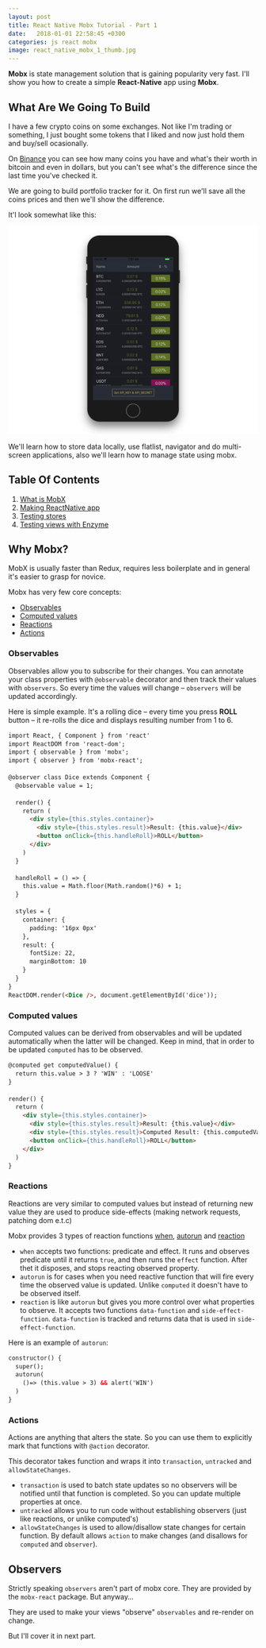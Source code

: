 ```yaml
---
layout: post
title: React Native Mobx Tutorial - Part 1
date:   2018-01-01 22:58:45 +0300
categories: js react mobx
image: react_native_mobx_1_thumb.jpg
---
```


__Mobx__ is state management solution that is gaining popularity very fast. I'll show you
how to create a simple __React-Native__ app using __Mobx__.

## What Are We Going To Build

I have a few crypto coins on some exchanges. Not like I'm trading or something, I just bought some tokens that I liked and now just hold them and buy/sell ocasionally.

On [Binance](https://www.binance.com/?ref=12930619) you can see how many coins you have and what's their worth in bitcoin and even in dollars, but you can't see what's the difference since the last time you've checked it.

We are going to build portfolio tracker for it. On first run we'll save all the coins prices and then we'll show the difference.

It'l look somewhat like this:

![binance tracker](/assets/images/binance_tracker.png)

We'll learn how to store data locally, use flatlist, navigator and do multi-screen applications, also we'll learn how to manage state using mobx.

## Table Of Contents

1. [What is MobX](#)
2. [Making ReactNative app](#)
2. [Testing stores](#)
2. [Testing views with Enzyme](#)

## Why Mobx?

MobX is usually faster than Redux, requires less boilerplate and in general it's easier to grasp for novice.

Mobx has very few core concepts:

* [Observables](#observables)
* [Computed values](#computed_values)
* [Reactions](#reactions)
* [Actions](#actions)

### <a name='observables'></a>Observables

Observables allow you to subscribe for their changes. You can annotate your class properties with `@observable` decorator and then track their values with `observers`. So every time the values will change – `observers` will be updated accordingly.

Here is simple example. It's a rolling dice – every time you press __ROLL__ button – it re-rolls the dice and displays resulting number from 1 to 6.

```html
import React, { Component } from 'react'
import ReactDOM from 'react-dom';
import { observable } from 'mobx';
import { observer } from 'mobx-react';

@observer class Dice extends Component {
  @observable value = 1;

  render() {
    return (
      <div style={this.styles.container}>
        <div style={this.styles.result}>Result: {this.value}</div>
        <button onClick={this.handleRoll}>ROLL</button>
      </div>
    )
  }

  handleRoll = () => {
    this.value = Math.floor(Math.random()*6) + 1;
  }

  styles = {
    container: {
      padding: '16px 0px'
    },
    result: {
      fontSize: 22,
      marginBottom: 10
    }
  }
}
ReactDOM.render(<Dice />, document.getElementById('dice'));
```
<p>
  <div id="dice"></div>
  <script type="text/javascript" src="/assets/javascripts/dice.js" charset="utf-8"></script>
</p>

### <a name='computed_values'></a>Computed values

Computed values can be derived from observables and will be updated automatically when the latter will be changed. Keep in mind, that in order to be updated `computed` has to be observed.

```html
@computed get computedValue() {
  return this.value > 3 ? 'WIN' : 'LOOSE'
}

render() {
  return (
    <div style={this.styles.container}>
      <div style={this.styles.result}>Result: {this.value}</div>
      <div style={this.styles.result}>Computed Result: {this.computedValue}</div>
      <button onClick={this.handleRoll}>ROLL</button>
    </div>
  )
}
```

<p>
  <div id="computed_dice"></div>
  <script type="text/javascript" src="/assets/javascripts/computed_dice.js" charset="utf-8"></script>
</p>

### <a name='reactions'></a>Reactions

Reactions are very similar to computed values but instead of returning new value they are used to produce side-effects (making network requests, patching dom e.t.c)

Mobx provides 3 types of reaction functions [when](https://mobx.js.org/refguide/when.html), [autorun](https://mobx.js.org/refguide/autorun.html) and [reaction](https://mobx.js.org/refguide/reaction.html)

* `when` accepts two functions: predicate and effect. It runs and observes predicate until it returns `true`, and then runs the `effect` function. After thet it disposes, and stops reacting observed property.
* `autorun` is for cases when you need reactive function that will fire every time the observed value is updated. Unlike `computed` it doesn't have to be observed itself.
* `reaction` is like `autorun` but gives you more control over what properties to observe. It accepts two functions `data-function` and `side-effect-function`. `data-function` is tracked and returns data that is used in `side-effect-function`.

Here is an example of `autorun`:

```html
constructor() {
  super();
  autorun(
    ()=> (this.value > 3) && alert('WIN')
  )
}
```

<p>
  <div id="reaction_dice"></div>
  <script type="text/javascript" src="/assets/javascripts/reaction_dice.js" charset="utf-8"></script>
</p>

### <a name='actions'></a>Actions

Actions are anything that alters the state. So you can use them to explicitly mark that functions with `@action` decorator.

This decorator takes function and wraps it into `transaction`, `untracked` and `allowStateChanges`.

* `transaction` is used to batch state updates so no observers will be notified until that function is completed. So you can update multiple properties at once.
* `untracked` allows you to run code without establishing observers (just like reactions, or unlike computed's)
* `allowStateChanges` is used to allow/disallow state changes for certain function. By default allows `action` to make changes (and disallows for `computed` and `observer`).

## Observers

Strictly speaking `observers` aren't part of mobx core. They are provided by the `mobx-react` package. But anyway…

They are used to make your views "observe" `observables` and re-render on change.

But I'll cover it in next part.
